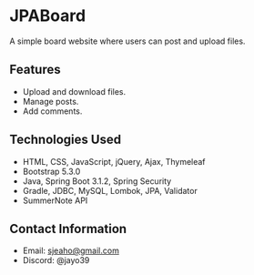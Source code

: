 # JPABoard

A simple board website where users can post and upload files.

## Features

- Upload and download files.
- Manage posts.
- Add comments.

## Technologies Used

- HTML, CSS, JavaScript, jQuery, Ajax, Thymeleaf
- Bootstrap 5.3.0
- Java, Spring Boot 3.1.2, Spring Security
- Gradle, JDBC, MySQL, Lombok, JPA, Validator
- SummerNote API

## Contact Information

- Email: sjeaho@gmail.com
- Discord: @jayo39
